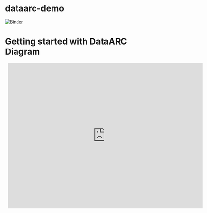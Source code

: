 # dataarc-demo

[![Binder](https://mybinder.org/badge_logo.svg)](https://mybinder.org/v2/gh/aelydens/dataarc-demo/master)


# Getting started with DataARC Diagram


<div style="width: 640px; height: 480px; margin: 10px; position: relative;">
  <iframe allowfullscreen frameborder="0" style="width:640px; height:480px" src="https://app.lucidchart.com/documents/embeddedchart/dd77c506-ef38-42bb-896b-807e65f3ddaa" id=".iC_Ilbeac5W"> </iframe>
</div>
